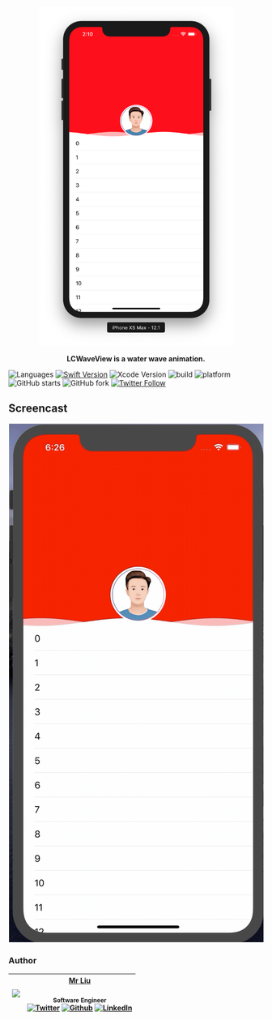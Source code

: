 


<p align="center"> 
<img  src="https://github.com/ChinaHackers/LCWaveView/raw/master/Screenshot/Screenshot.png" width="385" height="670"></p>


<p align="center"> <b>LCWaveView is a water wave animation. </b></p> 


![Languages](https://img.shields.io/badge/language-swift%20-orange.svg?style=flat)
[![Swift Version](https://img.shields.io/badge/swift-5.1+-blue.svg?style=flat)](https://developer.apple.com/swift/)
![Xcode Version](https://img.shields.io/badge/xcode-11+-yellow.svg)
![build ](https://img.shields.io/appveyor/ci/gruntjs/grunt/master.svg)
![platform](https://img.shields.io/badge/platform-ios-lightgrey.svg)
![GitHub starts](https://img.shields.io/github/stars/ChinaHackers/LCWaveView.svg?style=social&label=Stars)
![GitHub fork](https://img.shields.io/github/forks/ChinaHackers/LCWaveView.svg?style=social&label=Fork)
[![Twitter Follow](https://img.shields.io/twitter/follow/LiuChuan_.svg?style=social)](https://twitter.com/LiuChuan_)


## Screencast

<p align="center"> 
<img  src="https://github.com/ChinaHackers/LCWaveView/raw/master/Screenshot/Screenshot01.gif" ></p>


### Author
| [<img src="https://avatars2.githubusercontent.com/u/11488337?s=460&v=4" width="120px;"/>](https://github.com/ChinaHackers)  |  [Mr Liu](https://github.com/ChinaHackers)<br/><br/><sub>Software Engineer</sub><br/> [![Twitter][1.1]][1] [![Github][2.1]][2] [![LinkedIn][3.1]][3] |
| :------------: | :------------: |

[1.1]: http://i.imgur.com/wWzX9uB.png (twitter icon without padding)
[2.1]: http://i.imgur.com/9I6NRUm.png (github icon without padding)
[3.1]: https://www.kingsfund.org.uk/themes/custom/kingsfund/dist/img/svg/sprite-icon-linkedin.svg (linkedin icon)

[1]: https://twitter.com/LiuChuan_
[2]: https://github.com/ChinaHackers
[3]: https://www.linkedin.com/in/chuan-liu-00359115a/



